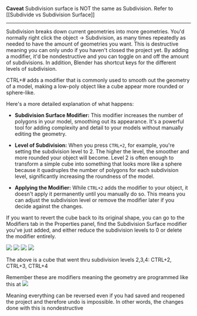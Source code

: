 
**Caveat** Subdivision surface is NOT the same as Subdivision. Refer to [[Subdivide vs Subdivision Surface]]

---

Subdivision breaks down current geometries into more geometries. You'd normally right click the object -> Subdivision, as many times repeatedly as needed to have the amount of geometries you want. This is destructive meaning you can only undo if you haven't closed the project yet. By adding a modifier, it'd be nondestructive and you can toggle on and off the amount of subdivisions. In addition, Blender has shortcut keys for the different levels of subdivision.

CTRL+# adds a modifier that is commonly used to smooth out the geometry of a model, making a low-poly object like a cube appear more rounded or sphere-like.

Here's a more detailed explanation of what happens:

- **Subdivision Surface Modifier:** This modifier increases the number of polygons in your model, smoothing out its appearance. It's a powerful tool for adding complexity and detail to your models without manually editing the geometry.

- **Level of Subdivision:** When you press `CTRL+2`, for example, you're setting the subdivision level to 2. The higher the level, the smoother and more rounded your object will become. Level 2 is often enough to transform a simple cube into something that looks more like a sphere because it quadruples the number of polygons for each subdivision level, significantly increasing the roundness of the model.

- **Applying the Modifier:** While `CTRL+2` adds the modifier to your object, it doesn't apply it permanently until you manually do so. This means you can adjust the subdivision level or remove the modifier later if you decide against the changes.

If you want to revert the cube back to its original shape, you can go to the Modifiers tab in the Properties panel, find the Subdivision Surface modifier you've just added, and either reduce the subdivision levels to 0 or delete the modifier entirely.

![](https://i.imgur.com/SC2gIE7.png)
![](https://i.imgur.com/NzXenIX.png)
![](https://i.imgur.com/wgpfwuS.png)
![](https://i.imgur.com/gwCvyER.png)


The above is a cube that went thru subdivision levels 2,3,4: CTRL+2, CTRL+3, CTRL+4

Remember these are modifiers meaning the geometry are programmed like this at 
![](https://i.imgur.com/qd7r0PZ.png)

Meaning everything can be reversed even if you had saved and reopened the project and therefore undo is impossible. In other words, the changes done with this is nondestructive
